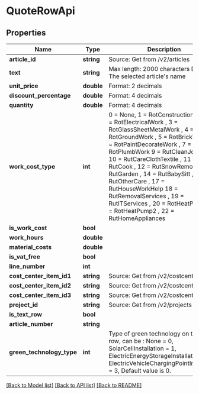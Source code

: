 # QuoteRowApi

## Properties
Name | Type | Description | Notes
------------ | ------------- | ------------- | -------------
**article_id** | **string** | Source: Get from /v2/articles | [optional] 
**text** | **string** | Max length: 2000 characters  Default: The selected article&#x27;s name | [optional] 
**unit_price** | **double** | Format: 2 decimals | [optional] 
**discount_percentage** | **double** | Format: 4 decimals | [optional] 
**quantity** | **double** | Format: 4 decimals | [optional] 
**work_cost_type** | **int** | 0 &#x3D; None, 1 &#x3D; RotConstructionWork , 2 &#x3D; RotElectricalWork , 3 &#x3D; RotGlassSheetMetalWork , 4 &#x3D; RotGroundWork , 5 &#x3D; RotBrickWork , 6 &#x3D; RotPaintDecorateWork , 7 &#x3D; RotPlumbWork   9 &#x3D; RutCleanJobWork , 10 &#x3D; RutCareClothTextile , 11 &#x3D; RutCook , 12 &#x3D; RutSnowRemove , 13 &#x3D; RutGarden , 14 &#x3D; RutBabySitt , 15 &#x3D; RutOtherCare , 17 &#x3D; RutHouseWorkHelp     18 &#x3D; RutRemovalServices , 19 &#x3D; RutITServices , 20 &#x3D; RotHeatPump , 21 &#x3D; RotHeatPump2 , 22 &#x3D; RutHomeAppliances | [optional] 
**is_work_cost** | **bool** |  | [optional] 
**work_hours** | **double** |  | [optional] 
**material_costs** | **double** |  | [optional] 
**is_vat_free** | **bool** |  | [optional] 
**line_number** | **int** |  | [optional] 
**cost_center_item_id1** | **string** | Source: Get from /v2/costcenters | [optional] 
**cost_center_item_id2** | **string** | Source: Get from /v2/costcenters | [optional] 
**cost_center_item_id3** | **string** | Source: Get from /v2/costcenters | [optional] 
**project_id** | **string** | Source: Get from /v2/projects | [optional] 
**is_text_row** | **bool** |  | [optional] 
**article_number** | **string** |  | [optional] 
**green_technology_type** | **int** | Type of green technology on the quote row, can be :   None &#x3D; 0,  SolarCellInstallation &#x3D; 1,  ElectricEnergyStorageInstallation &#x3D; 2,  ElectricVehicleChargingPointInstallation &#x3D; 3,  Default value is 0. | [optional] 

[[Back to Model list]](../../README.md#documentation-for-models) [[Back to API list]](../../README.md#documentation-for-api-endpoints) [[Back to README]](../../README.md)

